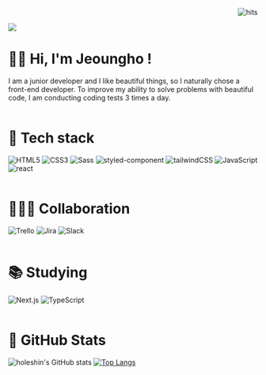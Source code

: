 <div align=end>
 
![hits](https://hits.seeyoufarm.com/api/count/incr/badge.svg?url=https%3A%2F%2Fgithub.com%2Fohbyul&count_bg=%237A7A7A&title_bg=%23FFADCC&icon=reverbnation.svg&icon_color=%23FF0000&title=hits&edge_flat=false)
 
</div>



<img src="https://capsule-render.vercel.app/api?type=transparent&color=auto&height=200&section=header&text=🤟%Welcome%20My%20Repository&fontSize=60&fontColor=000000"/> 


# 🙋‍♂️ Hi, I'm Jeoungho !
I am a junior developer and I like beautiful things, so I naturally chose a front-end developer. To improve my ability to solve problems with beautiful code, I am conducting coding tests 3 times a day.
<br/> <br/> 
# 🦾 Tech stack
![HTML5](https://img.shields.io/badge/HTML5-E34F26.svg?&style=flat&logo=HTML5&logoColor=white)
![CSS3](https://img.shields.io/badge/CSS3-1572B6.svg?&style=flat&logo=CSS3&logoColor=white)
![Sass](https://img.shields.io/badge/Sass-CC6699.svg?&style=flat&logo=Sass&logoColor=white)
![styled-component](https://img.shields.io/badge/styledcomponents-DB7093.svg?&style=flat&logo=styledcomponents&logoColor=white)
![tailwindCSS](https://img.shields.io/badge/tailwindCSS-06B6D4.svg?&style=flat&logo=tailwindCSS&logoColor=white)
![JavaScript](https://img.shields.io/badge/JavaScript-F7DF1E.svg?&style=flat&logo=JavaScript&logoColor=white)
![react](https://img.shields.io/badge/React-61DAFB.svg?&style=flat&logo=React&logoColor=white)
<br/> <br/> 
# 👨‍👨‍👧 Collaboration
![Trello](https://img.shields.io/badge/Trello-0052CC.svg?&style=flat&logo=Trello&logoColor=white)
![Jira](https://img.shields.io/badge/Jira-0052CC.svg?&style=flat&logo=Jira&logoColor=white)
![Slack](https://img.shields.io/badge/Slack-4A154B.svg?&style=flat&logo=Slack&logoColor=white)
<br/> <br/> 
# 📚 Studying
![Next.js](https://img.shields.io/badge/Next.js-000000.svg?&style=flat&logo=Next.js&logoColor=white)
![TypeScript](https://img.shields.io/badge/TypeScript-3178C6.svg?&style=flat&logo=TypeScript&logoColor=white)
<br/> <br/> 
# 🚀 GitHub Stats
![holeshin's GitHub stats](https://github-readme-stats.vercel.app/api?username=holeshin&show_icons=true&theme=radical)
[![Top Langs](https://github-readme-stats.vercel.app/api/top-langs/?username=holeshin&langs_count=8)](https://github.com/holeshin/github-readme-stats)

 </div>



